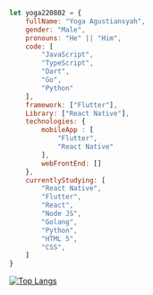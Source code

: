 ```javascript
let yoga220802 = {
    fullName: "Yoga Agustiansyah",
    gender: "Male",
    pronouns: "He" || "Him",
    code: [
        "JavaScript",
        "TypeScript",
        "Dart",
        "Go",
        "Python"
    ],
    framework: ["Flutter"],
    Library: ["React Native"],
    technologies: {
        mobileApp : [
            "Flutter",
            "React Native"
        ],
        webFrontEnd: []
    },
    currentlyStudying: [
        "React Native",
        "Flutter",
        "React",
        "Node JS",
        "Golang",
        "Python",
        "HTML 5",
        "CSS",
    ]
}
```

[![Top Langs](https://github-readme-stats.vercel.app/api/top-langs/?username=yoga220802&langs_count=10&include_all_commits=true)](https://github.com/anuraghazra/github-readme-stats)
